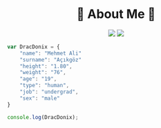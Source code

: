 <h1 align="center"> 💙 About Me 💜</h1>
<p align="center">
 <a href="https://discord.com/users/423478579150454786" target"blank_"><img src="https://img.shields.io/badge/Discord%20-7289DA.svg?&style=for-the-badge&logo=discord&logoColor=white"></a>
 <a href="https://www.instagram.com/rinn.mali/" target"blank_"><img src="https://img.shields.io/badge/INSTAGRAM%20-DC3175.svg?&style=for-the-badge&logo=instagram&logoColor=white"></a>

```js
var DracDonix = {
    "name": "Mehmet Ali"
    "surname": "Açıkgöz"    
    "height": "1.80",
    "weight": "76",
    "age": "19",
    "type": "human",
    "job": "undergrad",
    "sex": "male"
}

console.log(DracDonix);
```
